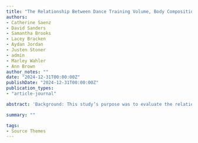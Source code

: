 ```yaml
---
title: "The Relationship Between Dance Training Volume, Body Composition, and Habitual Diet in Female Collegiate Dancers: The Intercollegiate Artistic Athlete Research Assessment (TIAARA) Study"
authors:
- Catherine Saenz
- David Sanders
- Samantha Brooks
- Lacey Bracken
- Aydan Jordan
- Justen Stoner
- admin
- Marley Wahler
- Ann Brown
author_notes: ""
date: "2024-12-31T00:00:00Z"
publishDate: "2024-12-31T00:00:00Z"
publication_types: 
- "article-journal"

abstract: 'Background: This study’s purpose was to evaluate the relationship between dance training volume, body composition, and habitual diet in female collegiate dancers. Methods: Thirty-three female collegiate dancers from three dance programs (20.4 ± 1.05 yrs.; 165.4 ± 11.3 cm, BMI 21.3 ± 3.4 kg/m2) participated in “The Intercollegiate Artistic Athlete Research Assessment (TIAARA)” study. We assessed dance training volume, body composition, and habitual diet. Data were analyzed using descriptive statistics (means ± SD). Two-sample t-tests were conducted to compare reported intake values versus sports nutrition recommendations. Two-tailed Pearson correlations (r) were computed for body composition and dietary intake (p < 0.05). Results: Collegiate dancers were enrolled in 16 ± 2.09 semester credits, with 7.7 ± 3.8 credits as dance movement courses and an additional 3.0 ± 1.5 h/week of rehearsal time. Body composition assessments included fat mass (24.4 ± 6.8%), lean mass (LM) (42.4 ± 10.1 kg), and total body water (32.6 ± 4.6 L). Habitual diets reflected a low-calorie diet (1399 ± 648 kcal/d), with ~20% of dancers consuming a very low-calorie diet (≤1000 kcal/d). Dancers reported under-consuming dietary protein (54.3 ± 26.2 g) and carbohydrate (171.8 ± 77.8 g). LM was positively correlated with daily total energy (r = 0.333), fat (r = 0.37), protein (r = 0.349), and leucine intake (r = 0.352). Conclusions: Our findings emphasize the positive effect of adequate nutritional quantity and quality on body composition in female collegiate dancers.'

summary: ""

tags:
- Source Themes
---
```

